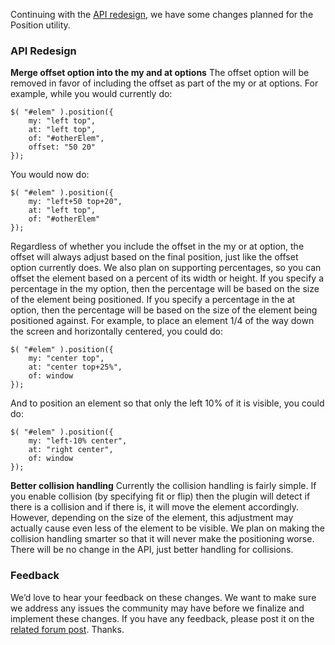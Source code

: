 Continuing with the [API
redesign](http://blog.jqueryui.com/2010/11/accordion-api-redesign/), we
have some changes planned for the Position utility.

### API Redesign

**Merge offset option into the my and at options** The offset option
will be removed in favor of including the offset as part of the my or at
options. For example, while you would currently do:

    $( "#elem" ).position({
        my: "left top",
        at: "left top",
        of: "#otherElem",
        offset: "50 20"
    });

You would now do:

    $( "#elem" ).position({
        my: "left+50 top+20",
        at: "left top",
        of: "#otherElem"
    });

Regardless of whether you include the offset in the my or at option, the
offset will always adjust based on the final position, just like the
offset option currently does. We also plan on supporting percentages, so
you can offset the element based on a percent of its width or height. If
you specify a percentage in the my option, then the percentage will be
based on the size of the element being positioned. If you specify a
percentage in the at option, then the percentage will be based on the
size of the element being positioned against. For example, to place an
element 1/4 of the way down the screen and horizontally centered, you
could do:

    $( "#elem" ).position({
        my: "center top",
        at: "center top+25%",
        of: window
    });

And to position an element so that only the left 10% of it is visible,
you could do:

    $( "#elem" ).position({
        my: "left-10% center",
        at: "right center",
        of: window
    });

**Better collision handling** Currently the collision handling is fairly
simple. If you enable collision (by specifying fit or flip) then the
plugin will detect if there is a collision and if there is, it will move
the element accordingly. However, depending on the size of the element,
this adjustment may actually cause even less of the element to be
visible. We plan on making the collision handling smarter so that it
will never make the positioning worse. There will be no change in the
API, just better handling for collisions.

### Feedback

We’d love to hear your feedback on these changes. We want to make sure
we address any issues the community may have before we finalize and
implement these changes. If you have any feedback, please post it on the
[related forum
post](http://forum.jquery.com/topic/position-api-redesign). Thanks.

